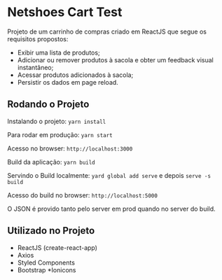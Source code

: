 # Netshoes Cart Test

Projeto de um carrinho de compras criado em ReactJS que segue os requisitos propostos:

* Exibir uma lista de produtos;
* Adicionar ou remover produtos à sacola e obter um feedback visual instantâneo;
* Acessar produtos adicionados à sacola;
* Persistir os dados em page reload.


## Rodando o Projeto

Instalando o projeto:
`yarn install`

Para rodar em produção:
`yarn start`

Acesso no browser:
`http://localhost:3000`

Build da aplicação:
`yarn build`

Servindo o Build localmente:
`yard global add serve` e depois `serve -s build`

Acesso do build no browser:
`http://localhost:5000`

O JSON é provido tanto pelo server em prod quando no server do build.

## Utilizado no Projeto

* ReactJS (create-react-app)
* Axios
* Styled Components
* Bootstrap
*Ionicons




